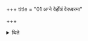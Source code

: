 +++
title = "01 अग्ने वेर्होत्रं वेरध्वरमा"

+++

<details><summary>थिते</summary>

अग्ने वेर्होत्रं वेरध्वरमा पितरं वैश्वानरमवसे करिन्द्राय देवेभ्यो जुषतां हविः स्वाहा । देवावश्विना मधुकशयाद्यास्मिन्यज्ञे यजमानाय मिमिक्षतम् । देव विष्णवुर्वद्येमं यज्ञम् यजमानायानुविक्रमस्व । देव सवितः सुषावित्रमद्यास्मिन्यज्ञे यजमानायासुवस्व । देव धातः सुधाताद्यास्मिन्यज्ञे यजमानायैधि । देवा ग्रावाणो मधुमतीमद्यास्मिन्यज्ञे यजमानाय वाचं वदत । देव्यदितेऽन्वद्येमं यज्ञं यजमानायैधि । देव्यनुमतेऽन्वद्येमं यज्ञं यजमानाय मन्यस्व । दिव्या आपो नन्नम्यध्वमद्यास्मिन्यज्ञे यजमानाय । सदःसदः प्रजावानृभुर्जुषाणः । देवेन्द्रेन्द्रियमद्यास्मिन्यज्ञे यजमानायैधि । देव त्वष्टः सुरेतोधा अद्यास्मिन्यज्ञे यजमानायैधीति प्रतिनिगद्य होमाः १
</details>
